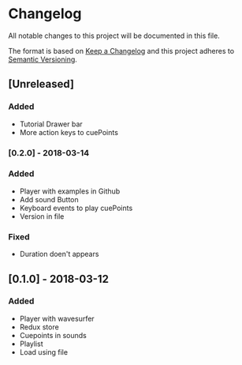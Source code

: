 # Changelog
All notable changes to this project will be documented in this file.

The format is based on [Keep a Changelog](http://keepachangelog.com/en/1.0.0/)
and this project adheres to [Semantic Versioning](http://semver.org/spec/v2.0.0.html).

## [Unreleased]
### Added
- Tutorial Drawer bar
- More action keys to cuePoints

### [0.2.0] - 2018-03-14
### Added
- Player with examples in Github
- Add sound Button
- Keyboard events to play cuePoints
- Version in file

### Fixed
- Duration doen't appears

## [0.1.0] - 2018-03-12
### Added
- Player with wavesurfer
- Redux store
- Cuepoints in sounds
- Playlist
- Load using file